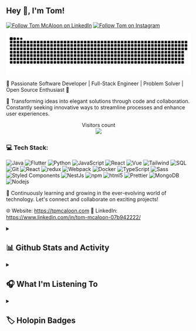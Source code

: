 ## Hey 👋, I'm Tom!

[<img src="https://raw.githubusercontent.com/Raymo111/Raymo111/master/socials/linkedin.png" height="40em" align="center" alt="Follow Tom McAloon on LinkedIn" title="Follow tpmcaloon on LinkedIn"/>](https://www.linkedin.com/in/tom-mcaloon-07b942222/)
[<img src="https://raw.githubusercontent.com/Raymo111/Raymo111/master/socials/instagram.svg" height="40em" align="center" alt="Follow Tom on Instagram" title="Follow tpmcaloon on Instagram"/>](https://instagram.com/tom_mcaloon)

![Snake animation](https://github.com/tpmcaloon/tpmcaloon/blob/output/github-contribution-grid-snake.svg)

🚀 Passionate Software Developer | Full-Stack Engineer | Problem Solver | Open Source Enthusiast 🌟

🎯 Transforming ideas into elegant solutions through code and collaboration. Constantly seeking innovative ways to streamline processes and enhance user experiences.

<p align="center"> 
  Visitors count<br>
  <img src="https://profile-counter.glitch.me/tpmcaloon/count.svg" />
</p>

<h3>💻 Tech Stack:</h3>
<p>
  <img alt="Java" src="https://img.shields.io/badge/-Java-007396?style=flat-square&logo=java&logoColor=white" />
  <img alt="Flutter" src="https://img.shields.io/badge/-Flutter-02569B?style=flat-square&logo=flutter&logoColor=white" />
  <img alt="Python" src="https://img.shields.io/badge/-Python-3776AB?style=flat-square&logo=python&logoColor=white" />
  <img alt="JavaScript" src="https://img.shields.io/badge/-JavaScript-F7DF1E?style=flat-square&logo=javascript&logoColor=black" />
  <img alt="React" src="https://img.shields.io/badge/-React-45b8d8?style=flat-square&logo=react&logoColor=white" />
  <img alt="Vue" src="https://img.shields.io/badge/-Vue-4FC08D?style=flat-square&logo=vue.js&logoColor=white" />
  <img alt="Tailwind" src="https://img.shields.io/badge/-Tailwind-38B2AC?style=flat-square&logo=tailwind-css&logoColor=white" />
  <img alt="SQL" src="https://img.shields.io/badge/-SQL-4479A1?style=flat-square&logo=postgresql&logoColor=white" />
  <img alt="Git" src="https://img.shields.io/badge/-Git-F05032?style=flat-square&logo=git&logoColor=white" />
  <img alt="React" src="https://img.shields.io/badge/-React-45b8d8?style=flat-square&logo=react&logoColor=white" />
  <img alt="redux" src="https://img.shields.io/badge/-Redux-764ABC?style=flat-square&logo=redux&logoColor=white" />
  <img alt="Webpack" src="https://img.shields.io/badge/-Webpack-8DD6F9?style=flat-square&logo=webpack&logoColor=white" /> 
  <img alt="Docker" src="https://img.shields.io/badge/-Docker-46a2f1?style=flat-square&logo=docker&logoColor=white" />
  <img alt="TypeScript" src="https://img.shields.io/badge/-TypeScript-007ACC?style=flat-square&logo=typescript&logoColor=white" />
  <img alt="Sass" src="https://img.shields.io/badge/-Sass-CC6699?style=flat-square&logo=sass&logoColor=white" />
  <img alt="Styled Components" src="https://img.shields.io/badge/-Styled_Components-db7092?style=flat-square&logo=styled-components&logoColor=white" />
  <img alt="NestJs" src="https://img.shields.io/badge/-NestJs-ea2845?style=flat-square&logo=nestjs&logoColor=white" />
  <img alt="npm" src="https://img.shields.io/badge/-NPM-CB3837?style=flat-square&logo=npm&logoColor=white" />
  <img alt="html5" src="https://img.shields.io/badge/-HTML5-E34F26?style=flat-square&logo=html5&logoColor=white" />
  <img alt="Prettier" src="https://img.shields.io/badge/-Prettier-F7B93E?style=flat-square&logo=prettier&logoColor=white" />
  <img alt="MongoDB" src="https://img.shields.io/badge/-MongoDB-13aa52?style=flat-square&logo=mongodb&logoColor=white" />
  <img alt="Nodejs" src="https://img.shields.io/badge/-Nodejs-43853d?style=flat-square&logo=Node.js&logoColor=white" />
</p>

🌱 Continuously learning and growing in the ever-evolving world of technology. Let's connect and collaborate on exciting projects!

🌐 Website: https://tpmcaloon.com
🔗 LinkedIn: https://www.linkedin.com/in/tom-mcaloon-07b942222/

<details> 
  <summary><h2>📊 Github Stats and Activity</h2></summary>

  <h3>🔥 Streak Stats</h3>

  <!-- GitHub Readme Streak Stats - https://github.com/DenverCoder1/github-readme-streak-stats -->
  <p>
    <a href="https://github.com/tpmcaloon/github-readme-streak-stats">
      <img title="🔥 Get streak stats for your profile at git.io/streak-stats" alt="DenverCoder1's streak" src="https://streak-stats.demolab.com/?user=tpmcaloon&theme=monokai-metallian&hide_border=true"/>
    </a>
  </p>

  <h3>💻 GitHub Profile Stats</h3>

  <!-- https://github.com/anuraghazra/github-readme-stats -->

  <a href="https://github.com/anuraghazra/github-readme-stats"><img alt="tpmcalon's Github Stats" src="https://denvercoder1-github-readme-stats.vercel.app/api/?username=tpmcaloon&show_icons=true&include_all_commits=true&count_private=true&theme=react&hide_border=true&bg_color=1F222E&title_color=F85D7F&icon_color=F8D866" height="192px"/></a>
  <a href="https://github.com/anuraghazra/github-readme-stats"><img alt="tpmcaloon's Top Languages" src="https://denvercoder1-github-readme-stats.vercel.app/api/top-langs/?username=tpmcaloon&langs_count=8&layout=compact&theme=react&hide_border=true&bg_color=1F222E&title_color=F85D7F&icon_color=F8D866&hide=Jupyter%20Notebook,Roff" height="192px"/></a>
  <br/>

  <b>Note:</b> Top languages is only a metric of the languages my <strong>public code</strong> consists of and doesn't reflect experience or skill level.
  
  <!-- https://github.com/ashutosh00710/github-readme-activity-graph -->

  <a href="https://github.com/ashutosh00710/github-readme-activity-graph"><img alt="tpmcaloon's Activity Graph" src="https://github-readme-activity-graph.vercel.app/graph/?username=tpmcaloon&bg_color=1F222E&color=F8D866&line=F85D7F&point=FFFFFF&hide_border=true" /></a>

  <h3>🌟 Sponsors</h3>

  <!-- https://github.com/lowlighter/metrics/blob/master/source/plugins/sponsors/README.md -->
  <a href="https://github.com/sponsors/tpmcaloon/"><img src="https://raw.githubusercontent.com/DenverCoder1/DenverCoder1/main/metrics-sponsors.svg" /></a>

</details>


<details> 
  <summary><h2>🎧 What I'm Listening To</h2></summary>
<img height=300 align="center" src="https://spotify-github-profile.vercel.app/api/view?uid=tpmcaloon98&cover_image=true&theme=novatorem&show_offline=true&background_color=121212&interchange=false&bar_color=53b14f&bar_color_cover=false" />
</details>

<details> 
  <summary><h2>🏷️ Holopin Badges</h2></summary>
  <p><a href="https://holopin.io/@tpmcaloon"><img src="https://holopin.me/tpmcaloon" alt="@tpmcaloon&#39;s Holopin board"></a></p>
</details>
    
<!---
tpmcaloon/tpmcaloon is a ✨ special ✨ repository because its `README.md` (this file) appears on your GitHub profile.
You can click the Preview link to take a look at your changes.
--->

